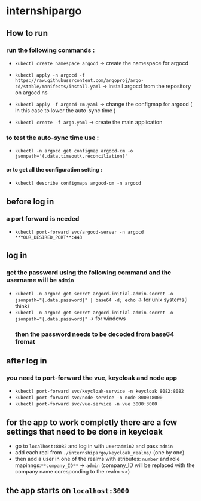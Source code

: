 # internshipargo

## How to run

### run the following commands :

- ``kubectl create namespace argocd``   ->  create the namespace for argocd
- ``kubectl apply -n argocd -f https://raw.githubusercontent.com/argoproj/argo-cd/stable/manifests/install.yaml``     ->  install argocd from the repository on argocd ns


- ``kubectl apply -f argocd-cm.yaml``    ->    change the configmap for argocd ( in this case to lower the auto-sync time )

- ``kubectl create -f argo.yaml``   ->    create the main application


### to test the auto-sync time use :

- ``kubectl -n argocd get configmap argocd-cm -o jsonpath='{.data.timeout\.reconciliation}'``

#### or to get all the configuration setting :

- ``kubectl describe configmaps argocd-cm -n argocd``

##  before log in

### a port forward is needed

- ``kubectl port-forward svc/argocd-server -n argocd **YOUR_DESIRED_PORT**:443``


## log in 

### get the password using the following command and the username will be ```admin```

- ``kubectl -n argocd get secret argocd-initial-admin-secret -o jsonpath="{.data.password}" | base64 -d; echo``   -> for unix systems(I think)
- ``kubectl -n argocd get secret argocd-initial-admin-secret -o jsonpath="{.data.password}"``   ->  for windows
  ### then the password needs to be decoded from base64 fromat
  
## after log in

### you need to port-forward the vue, keycloak and node app

- ``kubectl port-forward svc/keycloak-service -n keycloak 8082:8082``
- ``kubectl port-forward svc/node-service -n node 8000:8000``
- ``kubectl port-forward svc/vue-service -n vue 3000:3000``


##  for the app to work completly there are a few settings that need to be done in keycloak

- go to ``localhost:8082`` and log in with user:``admin2`` and pass:``admin`` 
- add each real from ``./internshipargo/keycloak_realms/`` (one by one)
- then add a user in one of the realms with atributes: ``number`` and role mapinngs:```**company_ID**``` -> ``admin`` (company_ID will be replaced with the company name coresponding to the realm <<for example: lufthansaID>>)


## the app starts on ``localhost:3000``
